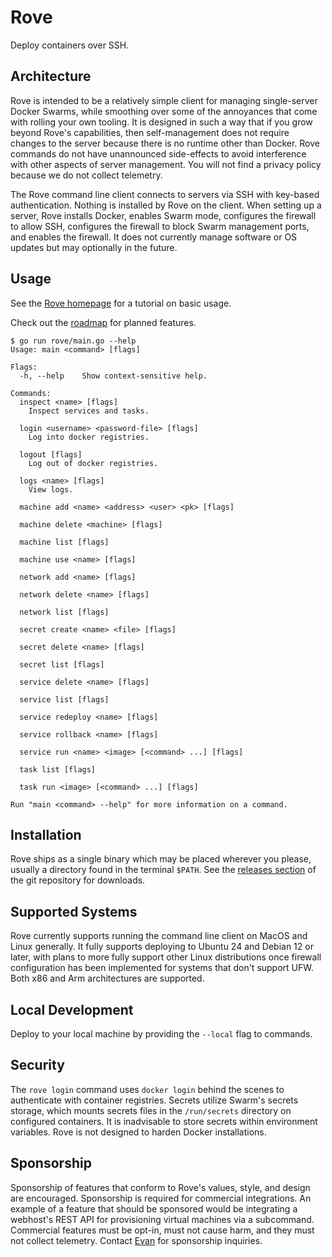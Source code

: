 # Rove

Deploy containers over SSH.


## Architecture

Rove is intended to be a relatively simple client for managing single-server Docker Swarms, while smoothing over some of the annoyances that come with rolling your own tooling. It is designed in such a way that if you grow beyond Rove's capabilities, then self-management does not require changes to the server because there is no runtime other than Docker. Rove commands do not have unannounced side-effects to avoid interference with other aspects of server management. You will not find a privacy policy because we do not collect telemetry.

The Rove command line client connects to servers via SSH with key-based authentication. Nothing is installed by Rove on the client. When setting up a server, Rove installs Docker, enables Swarm mode, configures the firewall to allow SSH, configures the firewall to block Swarm management ports, and enables the firewall. It does not currently manage software or OS updates but may optionally in the future.


## Usage

See the [Rove homepage](https://rove.dev) for a tutorial on basic usage.

Check out the [roadmap](https://github.com/users/evantbyrne/projects/1) for planned features.

```
$ go run rove/main.go --help
Usage: main <command> [flags]

Flags:
  -h, --help    Show context-sensitive help.

Commands:
  inspect <name> [flags]
    Inspect services and tasks.

  login <username> <password-file> [flags]
    Log into docker registries.

  logout [flags]
    Log out of docker registries.

  logs <name> [flags]
    View logs.

  machine add <name> <address> <user> <pk> [flags]

  machine delete <machine> [flags]

  machine list [flags]

  machine use <name> [flags]

  network add <name> [flags]

  network delete <name> [flags]

  network list [flags]

  secret create <name> <file> [flags]

  secret delete <name> [flags]

  secret list [flags]

  service delete <name> [flags]

  service list [flags]

  service redeploy <name> [flags]

  service rollback <name> [flags]

  service run <name> <image> [<command> ...] [flags]

  task list [flags]

  task run <image> [<command> ...] [flags]

Run "main <command> --help" for more information on a command.
```


## Installation

Rove ships as a single binary which may be placed wherever you please, usually a directory found in the terminal `$PATH`. See the [releases section](https://github.com/evantbyrne/rove/releases) of the git repository for downloads.


## Supported Systems

Rove currently supports running the command line client on MacOS and Linux generally. It fully supports deploying to Ubuntu 24 and Debian 12 or later, with plans to more fully support other Linux distributions once firewall configuration has been implemented for systems that don't support UFW. Both x86 and Arm architectures are supported.


## Local Development

Deploy to your local machine by providing the `--local` flag to commands.


## Security

The `rove login` command uses `docker login` behind the scenes to authenticate with container registries. Secrets utilize Swarm's secrets storage, which mounts secrets files in the `/run/secrets` directory on configured containers. It is inadvisable to store secrets within environment variables. Rove is not designed to harden Docker installations.


## Sponsorship

Sponsorship of features that conform to Rove's values, style, and design are encouraged. Sponsorship is required for commercial integrations. An example of a feature that should be sponsored would be integrating a webhost's REST API for provisioning virtual machines via a subcommand. Commercial features must be opt-in, must not cause harm, and they must not collect telemetry. Contact [Evan](https://www.linkedin.com/in/evan-byrne-6b23a810a/) for sponsorship inquiries.
